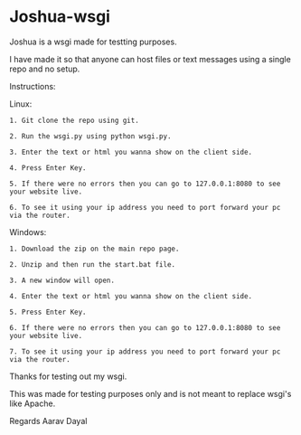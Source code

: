 # Joshua-wsgi

Joshua is a wsgi made for testting purposes.

I have made it so that anyone can host files or text messages using a single repo and no setup.

Instructions:

  Linux:
  
    1. Git clone the repo using git.
    
    2. Run the wsgi.py using python wsgi.py.
    
    3. Enter the text or html you wanna show on the client side.
    
    4. Press Enter Key.
    
    5. If there were no errors then you can go to 127.0.0.1:8080 to see your website live.
    
    6. To see it using your ip address you need to port forward your pc via the router.
    
    
  Windows:
  
    1. Download the zip on the main repo page.
    
    2. Unzip and then run the start.bat file.
    
    3. A new window will open.
    
    4. Enter the text or html you wanna show on the client side.
    
    5. Press Enter Key.
    
    6. If there were no errors then you can go to 127.0.0.1:8080 to see your website live.
    
    7. To see it using your ip address you need to port forward your pc via the router.
    
    
Thanks for testing out my wsgi.

This was made for testing purposes only and is not meant to replace wsgi's like Apache.

Regards Aarav Dayal
